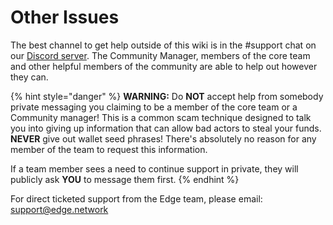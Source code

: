 # Other Issues

The best channel to get help outside of this wiki is in the \#support chat on our [Discord server](https://discord.gg/edge-network). The Community Manager, members of the core team and other helpful members of the community are able to help out however they can.

{% hint style="danger" %}
**WARNING:** Do **NOT** accept help from somebody private messaging you claiming to be a member of the core team or a Community manager! This is a common scam technique designed to talk you into giving up information that can allow bad actors to steal your funds. **NEVER** give out wallet seed phrases! There's absolutely no reason for any member of the team to request this information.

If a team member sees a need to continue support in private, they will publicly ask **YOU** to message them first.
{% endhint %}

For direct ticketed support from the Edge team, please email: [support@edge.network](mailto:support@edge.network)

